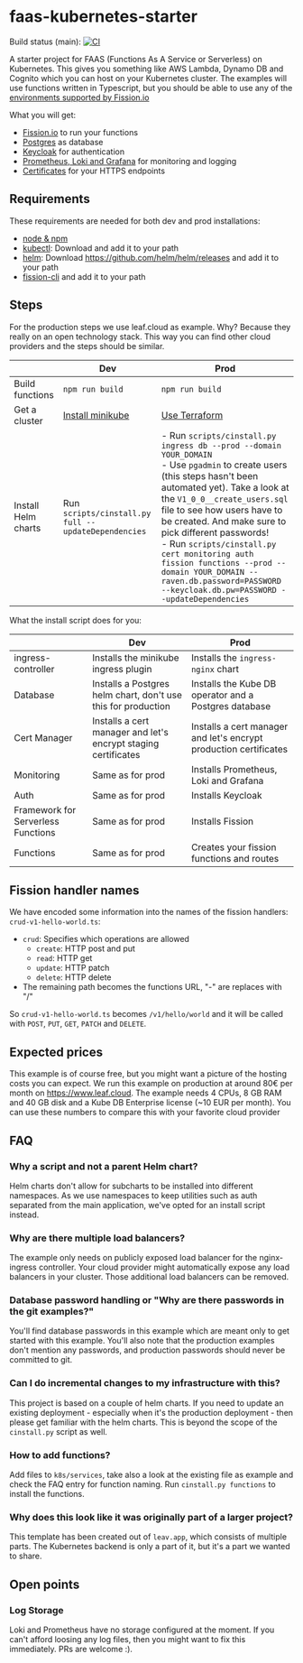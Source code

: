 # faas-kubernetes-starter

Build status (main): [![CI](https://github.com/liebharc/faas-kubernetes-starter/workflows/CI/badge.svg?branch=main)](https://github.com/liebharc/faas-kubernetes-starter/actions)

A starter project for FAAS (Functions As A Service or Serverless) on Kubernetes. This gives you something like AWS Lambda, Dynamo DB and Cognito which you can host on your Kubernetes cluster. The examples will use functions written in Typescript, but you should be able to use any of the [environments supported by Fission.io](https://environments.fission.io/)

What you will get:

- [Fission.io](https://fission.io/) to run your functions
- [Postgres](https://www.postgresql.org/) as database
- [Keycloak](https://www.keycloak.org/) for authentication
- [Prometheus, Loki and Grafana](https://grafana.com/docs/loki/latest/) for monitoring and logging
- [Certificates](https://letsencrypt.org/) for your HTTPS endpoints

## Requirements

These requirements are needed for both dev and prod installations:

- [node & npm](https://docs.npmjs.com/cli/v7/configuring-npm/install)
- [kubectl](https://kubernetes.io/releases/download/): Download and add it to your path
- [helm](https://helm.sh/docs/intro/install/): Download https://github.com/helm/helm/releases and add it to your path
- [fission-cli](https://fission.io/docs/installation/#install-fission-cli) and add it to your path

## Steps

For the production steps we use leaf.cloud as example. Why? Because they really on an open technology stack. This way you can find other cloud providers and the steps should be similar.

|                     | Dev                                                                             | Prod                                                                                                                                                                                                                                                                                                                                                                                                                                                              |
| ------------------- | ------------------------------------------------------------------------------- | ----------------------------------------------------------------------------------------------------------------------------------------------------------------------------------------------------------------------------------------------------------------------------------------------------------------------------------------------------------------------------------------------------------------------------------------------------------------- |
| Build functions     | `npm run build`                                                                 | `npm run build`                                                                                                                                                                                                                                                                                                                                                                                                                                                   |
| Get a cluster       | [Install minikube](https://kubernetes.io/de/docs/tasks/tools/install-minikube/) | [Use Terraform](/Terraform.md)                                                                                                                                                                                                                                                                                                                                                                                                                                    |
| Install Helm charts | Run `scripts/cinstall.py full --updateDependencies`                             | - Run `scripts/cinstall.py ingress db --prod --domain YOUR_DOMAIN`<br/>- Use `pgadmin` to create users (this steps hasn't been automated yet). Take a look at the `V1_0_0__create_users.sql` file to see how users have to be created. And make sure to pick different passwords! <br/>- Run `scripts/cinstall.py cert monitoring auth fission functions --prod --domain YOUR_DOMAIN --raven.db.password=PASSWORD --keycloak.db.pw=PASSWORD --updateDependencies` |

What the install script does for you:

|                                    | Dev                                                            | Prod                                                              |
| ---------------------------------- | -------------------------------------------------------------- | ----------------------------------------------------------------- |
| ingress-controller                 | Installs the minikube ingress plugin                           | Installs the `ingress-nginx` chart                                |
| Database                           | Installs a Postgres helm chart, don't use this for production  | Installs the Kube DB operator and a Postgres database             |
| Cert Manager                       | Installs a cert manager and let's encrypt staging certificates | Installs a cert manager and let's encrypt production certificates |
| Monitoring                         | Same as for prod                                               | Installs Prometheus, Loki and Grafana                             |
| Auth                               | Same as for prod                                               | Installs Keycloak                                                 |
| Framework for Serverless Functions | Same as for prod                                               | Installs Fission                                                  |
| Functions                          | Same as for prod                                               | Creates your fission functions and routes                         |

## Fission handler names

We have encoded some information into the names of the fission handlers: `crud-v1-hello-world.ts`:

- `crud`: Specifies which operations are allowed
  - `create`: HTTP post and put
  - `read`: HTTP get
  - `update`: HTTP patch
  - `delete`: HTTP delete
- The remaining path becomes the functions URL, "-" are replaces with "/"

So `crud-v1-hello-world.ts` becomes `/v1/hello/world` and it will be called with `POST`, `PUT`, `GET`, `PATCH` and `DELETE`.

## Expected prices

This example is of course free, but you might want a picture of the hosting costs you can expect. We run this example on production at around 80€ per month on https://www.leaf.cloud. The example needs 4 CPUs, 8 GB RAM and 40 GB disk and a Kube DB Enterprise license (~10 EUR per month). You can use these numbers to compare this with your favorite cloud provider

## FAQ

### Why a script and not a parent Helm chart?

Helm charts don't allow for subcharts to be installed into different namespaces. As we use namespaces to keep utilities such as auth separated from the main application, we've opted for an install script instead.

### Why are there multiple load balancers?

The example only needs on publicly exposed load balancer for the nginx-ingress controller. Your cloud provider might automatically expose any load balancers in your cluster. Those additional load balancers can be removed.

### Database password handling or "Why are there passwords in the git examples?"

You'll find database passwords in this example which are meant only to get started with this example. You'll also note that the production examples don't mention any passwords, and production passwords should never be committed to git.

### Can I do incremental changes to my infrastructure with this?

This project is based on a couple of helm charts. If you need to update an existing deployment - especially when it's the production deployment - then please get familiar with the helm charts. This is beyond the scope of the `cinstall.py` script as well.

### How to add functions?

Add files to `k8s/services`, take also a look at the existing file as example and check the FAQ entry for function naming. Run `cinstall.py functions` to install the functions.

### Why does this look like it was originally part of a larger project?

This template has been created out of `leav.app`, which consists of multiple parts. The Kubernetes backend is only a part of it, but it's a part we wanted to share.

## Open points

### Log Storage

Loki and Prometheus have no storage configured at the moment. If you can't afford loosing any log files, then you might want to fix this immediately. PRs are welcome :).
